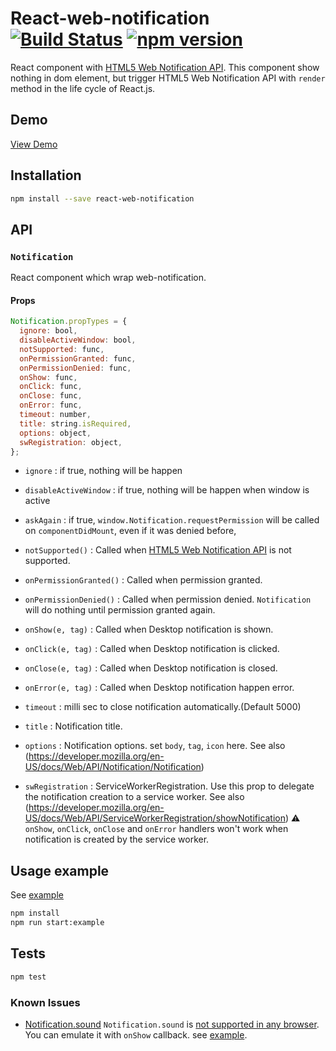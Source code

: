 # React-web-notification [![Build Status](https://travis-ci.org/georgeOsdDev/react-web-notification.svg?branch=develop)](https://travis-ci.org/georgeOsdDev/react-web-notification) [![npm version](https://badge.fury.io/js/react-web-notification.svg)](http://badge.fury.io/js/react-web-notification)

React component with [HTML5 Web Notification API](https://developer.mozilla.org/en/docs/Web/API/notification).
This component show nothing in dom element, but trigger HTML5 Web Notification API with `render` method in the life cycle of React.js.

## Demo

[View Demo](https://georgeosddev.github.io/react-web-notification/example/)

## Installation

```bash
npm install --save react-web-notification
```

## API

### `Notification`

React component which wrap web-notification.

#### Props

```javascript
Notification.propTypes = {
  ignore: bool,
  disableActiveWindow: bool,
  notSupported: func,
  onPermissionGranted: func,
  onPermissionDenied: func,
  onShow: func,
  onClick: func,
  onClose: func,
  onError: func,
  timeout: number,
  title: string.isRequired,
  options: object,
  swRegistration: object,
};

```

* `ignore` : if true, nothing will be happen

* `disableActiveWindow` : if true, nothing will be happen when window is active

* `askAgain` : if true, `window.Notification.requestPermission` will be called on `componentDidMount`, even if it was denied before,

* `notSupported()` : Called when [HTML5 Web Notification API](https://developer.mozilla.org/en/docs/Web/API/notification) is not supported.

* `onPermissionGranted()` : Called when permission granted.

* `onPermissionDenied()` : Called when permission denied. `Notification` will do nothing until permission granted again.

* `onShow(e, tag)` : Called when Desktop notification is shown.

* `onClick(e, tag)` : Called when Desktop notification is clicked.

* `onClose(e, tag)` : Called when Desktop notification is closed.

* `onError(e, tag)` : Called when Desktop notification happen error.

* `timeout` : milli sec to close notification automatically.(Default 5000)

* `title` : Notification title.

* `options` : Notification options. set `body`, `tag`, `icon` here.
  See also (https://developer.mozilla.org/en-US/docs/Web/API/Notification/Notification)

* `swRegistration` : ServiceWorkerRegistration. Use this prop to delegate the notification creation to a service worker.
  See also (https://developer.mozilla.org/en-US/docs/Web/API/ServiceWorkerRegistration/showNotification)
  ⚠️ `onShow`, `onClick`, `onClose` and `onError` handlers won't work when notification is created by the service worker.


## Usage example

See  [example](https://github.com/georgeOsdDev/react-web-notification/tree/develop/example)

```bash
npm install
npm run start:example
```

## Tests

```bash
npm test
```


### Known Issues

 * [Notification.sound](https://github.com/georgeOsdDev/react-web-notification/issues/13)
  `Notification.sound` is [not supported in any browser](https://developer.mozilla.org/en/docs/Web/API/notification/sound#Browser_compatibility).
  You can emulate it with `onShow` callback. see [example](https://github.com/georgeOsdDev/react-web-notification/tree/develop/example).


